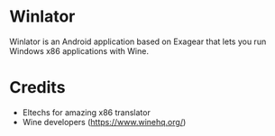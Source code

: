# Winlator

Winlator is an Android application based on Exagear that lets you run Windows x86 applications with Wine.

# Credits
- Eltechs for amazing x86 translator
- Wine developers (https://www.winehq.org/)
